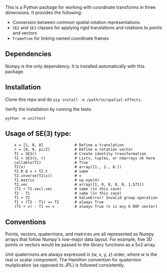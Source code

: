 This is a Python package for working with coordinate transforms in three dimensions. It provides the following:

- Conversion between common spatial rotation representations
- `SE2` and `SE3` classes for applying rigid translations and rotations to points and vectors
- `FrameTree` for linking named coordinate frames

## Dependencies

Numpy is the only dependency. It is installed automatically with this package.

## Installation

Clone this repo and do `pip install -e /path/to/spatial-effects`.

Verify the installation by running the tests:

    python -m unittest

## Usage of SE(3) type:

```
    x = [1, 0, 0]              # Define a translation
    r = [0, 0, pi/2]           # Define a rotation vector
    T1 = SE3()                 # Create identity transformation
    T2 = SE3(x, r)             # Lists, tuples, or ndarrays ok here
    callable(T1)               # True
    T2(x)                      # array([1., 1., 0.])
    T2.R @ x + T2.t            # same
    T2.inverse(T2(x))          # x
    T1.matrix                  # np.eye(4)
    T2.vec                     # array([1, 0, 0, 0, 0, 1.571])
    (T1 + T2.vec).vec          # same (in this case)
    T2 - T1                    # same (in this case)
    T1 + T2                    # ValueError! Invalid group operation
    T1 + (T2 - T1) == T2       # always True
    (T1 + v) - T1 == v         # always True (v is any 6 DOF vector)
```

## Conventions

Points, vectors, quaternions, and matrices are all represented as Numpy arrays that follow Numpy's row-major data layout. For example, five 3D points or vectors would be passed to the library functions as a 5x3 array.

Unit quaternions are always expressed in (w, x, y, z) order, where w is the real or scalar component. The Hamilton convention for quaternion muliplication (as opposed to JPL) is followed consistently.
